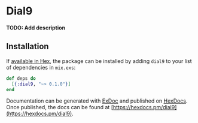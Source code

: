 # Dial9

**TODO: Add description**

## Installation

If [available in Hex](https://hex.pm/docs/publish), the package can be installed
by adding `dial9` to your list of dependencies in `mix.exs`:

```elixir
def deps do
  [{:dial9, "~> 0.1.0"}]
end
```

Documentation can be generated with [ExDoc](https://github.com/elixir-lang/ex_doc)
and published on [HexDocs](https://hexdocs.pm). Once published, the docs can
be found at [https://hexdocs.pm/dial9](https://hexdocs.pm/dial9).

